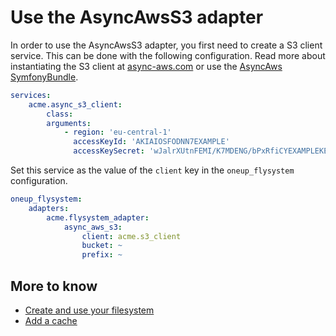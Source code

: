 # Use the AsyncAwsS3 adapter

In order to use the AsyncAwsS3 adapter, you first need to create a S3 client service.
This can be done with the following configuration. Read more about instantiating
the S3 client at [async-aws.com](https://async-aws.com/clients/) or use the
[AsyncAws SymfonyBundle](https://async-aws.com/integration/symfony-bundle.html).

```yml
services:
    acme.async_s3_client:
        class:
        arguments:
            - region: 'eu-central-1'
              accessKeyId: 'AKIAIOSFODNN7EXAMPLE'
              accessKeySecret: 'wJalrXUtnFEMI/K7MDENG/bPxRfiCYEXAMPLEKEY'
```

Set this service as the value of the `client` key in the `oneup_flysystem` configuration.

```yml
oneup_flysystem:
    adapters:
        acme.flysystem_adapter:
            async_aws_s3:
                client: acme.s3_client
                bucket: ~
                prefix: ~
```

## More to know

* [Create and use your filesystem](filesystem_create.md)
* [Add a cache](filesystem_cache.md)
